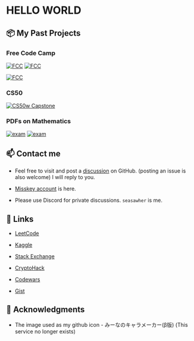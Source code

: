 # HELLO WORLD

## 📦 My Past Projects

### Free Code Camp

[![FCC](https://github-readme-stats.vercel.app/api/pin/?username=Seasawher&repo=book-recommendation&show_owner=True)](https://github.com/Seasawher/book-recommendation) [![FCC](https://github-readme-stats.vercel.app/api/pin/?username=Seasawher&repo=linear-regression&show_owner=True)](https://github.com/Seasawher/linear-regression)

[![FCC](https://github-readme-stats.vercel.app/api/pin/?username=Seasawher&repo=neural-network-sms-text-classifier&show_owner=True)](https://github.com/Seasawher/neural-network-sms-text-classifier)

### CS50

[![CS50w Capstone](https://github-readme-stats.vercel.app/api/pin/?username=Seasawher&repo=cs50web-capstone&show_owner=True)](https://github.com/Seasawher/cs50web-capstone)

### PDFs on Mathematics

[![exam](https://github-readme-stats.vercel.app/api/pin/?username=Seasawher&repo=graduate_exam&show_owner=True)](https://github.com/Seasawher/graduate_exam) [![exam](https://github-readme-stats.vercel.app/api/pin/?username=Seasawher&repo=system_exam&show_owner=True)](https://github.com/Seasawher/system_exam)

## 📫 Contact me

* Feel free to visit and post a [discussion](https://github.com/Seasawher/Seasawher/discussions) on GitHub. (posting an issue is also welcome) I will reply to you. 

* [Misskey account](https://misskey.io/@seasawher) is here.

* Please use Discord for private discussions. `seasawher` is me.

## 🔗 Links

* [LeetCode](https://leetcode.com/Seasawher/)

* [Kaggle](https://www.kaggle.com/seasawher)

* [Stack Exchange](https://stackexchange.com/users/13256393/kitamado)

* [CryptoHack](https://cryptohack.org/user/seasawher/)

* [Codewars](https://www.codewars.com/users/Seasawher)

* [Gist](https://gist.github.com/Seasawher)

## 🙇 Acknowledgments

* The image used as my github icon - みーなのキャラメーカー(β版) (This service no longer exists)
